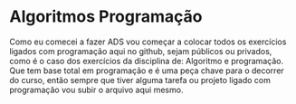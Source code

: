 # Algoritmos Programação
Como eu comecei a fazer ADS vou começar a colocar todos os exercícios ligados com programação aqui no github, sejam públicos ou privados, como é o caso dos exercícios da disciplina de: Algoritmo e programação. Que tem base total em programação e é uma peça chave para o decorrer do curso, então sempre que tiver alguma tarefa ou projeto ligado com programação vou subir o arquivo aqui mesmo.
